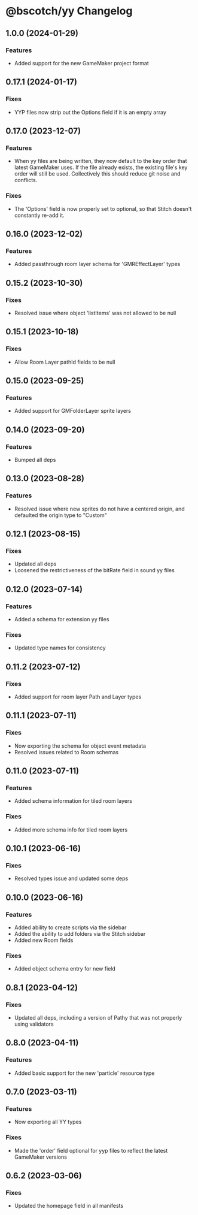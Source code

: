 # @bscotch/yy Changelog

## 1.0.0 (2024-01-29)

### Features

- Added support for the new GameMaker project format

## 0.17.1 (2024-01-17)

### Fixes

- YYP files now strip out the Options field if it is an empty array

## 0.17.0 (2023-12-07)

### Features

- When yy files are being written, they now default to the key order that latest GameMaker uses. If the file already exists, the existing file's key order will still be used. Collectively this should reduce git noise and conflicts.

### Fixes

- The 'Options' field is now properly set to optional, so that Stitch doesn't constantly re-add it.

## 0.16.0 (2023-12-02)

### Features

- Added passthrough room layer schema for 'GMREffectLayer' types

## 0.15.2 (2023-10-30)

### Fixes

- Resolved issue where object 'listItems' was not allowed to be null

## 0.15.1 (2023-10-18)

### Fixes

- Allow Room Layer pathId fields to be null

## 0.15.0 (2023-09-25)

### Features

- Added support for GMFolderLayer sprite layers

## 0.14.0 (2023-09-20)

### Features

- Bumped all deps

## 0.13.0 (2023-08-28)

### Features

- Resolved issue where new sprites do not have a centered origin, and defaulted the origin type to "Custom"

## 0.12.1 (2023-08-15)

### Fixes

- Updated all deps
- Loosened the restrictiveness of the bitRate field in sound yy files

## 0.12.0 (2023-07-14)

### Features

- Added a schema for extension yy files

### Fixes

- Updated type names for consistency

## 0.11.2 (2023-07-12)

### Fixes

- Added support for room layer Path and Layer types

## 0.11.1 (2023-07-11)

### Fixes

- Now exporting the schema for object event metadata
- Resolved issues related to Room schemas

## 0.11.0 (2023-07-11)

### Features

- Added schema information for tiled room layers

### Fixes

- Added more schema info for tiled room layers

## 0.10.1 (2023-06-16)

### Fixes

- Resolved types issue and updated some deps

## 0.10.0 (2023-06-16)

### Features

- Added ability to create scripts via the sidebar
- Added the ability to add folders via the Stitch sidebar
- Added new Room fields

### Fixes

- Added object schema entry for new field

## 0.8.1 (2023-04-12)

### Fixes

- Updated all deps, including a version of Pathy that was not properly using validators

## 0.8.0 (2023-04-11)

### Features

- Added basic support for the new 'particle' resource type

## 0.7.0 (2023-03-11)

### Features

- Now exporting all YY types

### Fixes

- Made the 'order' field optional for yyp files to reflect the latest GameMaker versions

## 0.6.2 (2023-03-06)

### Fixes

- Updated the homepage field in all manifests